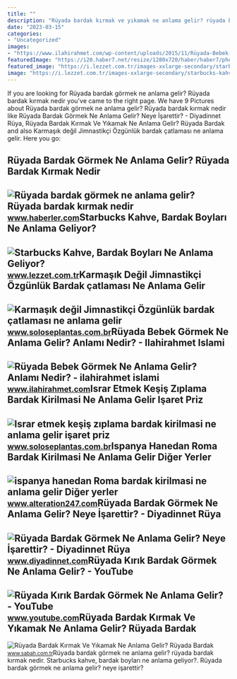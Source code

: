 ```yaml
---
title: ""
description: "Rüyada bardak kırmak ve yıkamak ne anlama gelir? rüyada bardak"
date: "2023-03-15"
categories:
- "Uncategorized"
images:
- "https://www.ilahirahmet.com/wp-content/uploads/2015/11/Rüyada-Bebek-Görmek-Ne-Anlama-Gelir.jpg"
featuredImage: "https://i20.haber7.net/resize/1280x720/haber/haber7/photos/2021/41/ruyada_bardak_kirmak_ne_demek_ruyada_bardak_firlatip_kirmak_ne_anlama_gelir_1633938756_362.jpg"
featured_image: "https://i.lezzet.com.tr/images-xxlarge-secondary/starbucks-kahve-bardak-boylari-ne-anlama-geliyor-8123608f-4532-4330-957e-638746434872"
image: "https://i.lezzet.com.tr/images-xxlarge-secondary/starbucks-kahve-bardak-boylari-ne-anlama-geliyor-8123608f-4532-4330-957e-638746434872"
---
```


If you are looking for Rüyada bardak görmek ne anlama gelir? Rüyada bardak kırmak nedir you've came to the right page. We have 9 Pictures about Rüyada bardak görmek ne anlama gelir? Rüyada bardak kırmak nedir like Rüyada Bardak Görmek Ne Anlama Gelir? Neye İşarettir? - Diyadinnet Rüya, Rüyada Bardak Kırmak Ve Yıkamak Ne Anlama Gelir? Rüyada Bardak and also Karmaşık değil Jimnastikçi Özgünlük bardak çatlaması ne anlama gelir. Here you go:

Rüyada Bardak Görmek Ne Anlama Gelir? Rüyada Bardak Kırmak Nedir
----------------------------------------------------------------

 ![Rüyada bardak görmek ne anlama gelir? Rüyada bardak kırmak nedir](https://i.hbrcdn.com/haber/2022/10/17/ruyada-bardak-kirmak-nedir-ruyada-cay-bardagi-15364985_564_m.jpg) <small>www.haberler.com</small>Starbucks Kahve, Bardak Boyları Ne Anlama Geliyor?
--------------------------------------------------

 ![Starbucks Kahve, Bardak Boyları Ne Anlama Geliyor?](https://i.lezzet.com.tr/images-xxlarge-secondary/starbucks-kahve-bardak-boylari-ne-anlama-geliyor-8123608f-4532-4330-957e-638746434872) <small>www.lezzet.com.tr</small>Karmaşık Değil Jimnastikçi Özgünlük Bardak çatlaması Ne Anlama Gelir
--------------------------------------------------------------------

 ![Karmaşık değil Jimnastikçi Özgünlük bardak çatlaması ne anlama gelir](https://www.medicalpark.com.tr/_uploads/_images/_healthGuide/EHQULBM7.jpg) <small>www.soloseplantas.com.br</small>Rüyada Bebek Görmek Ne Anlama Gelir? Anlamı Nedir? - Ilahirahmet Islami
-----------------------------------------------------------------------

 ![Rüyada Bebek Görmek Ne Anlama Gelir? Anlamı Nedir? - ilahirahmet islami](https://www.ilahirahmet.com/wp-content/uploads/2015/11/Rüyada-Bebek-Görmek-Ne-Anlama-Gelir.jpg) <small>www.ilahirahmet.com</small>Israr Etmek Keşiş Zıplama Bardak Kirilmasi Ne Anlama Gelir Işaret Priz
----------------------------------------------------------------------

 ![Israr etmek keşiş zıplama bardak kirilmasi ne anlama gelir işaret priz](https://i20.haber7.net/resize/1280x720/haber/haber7/photos/2021/41/ruyada_bardak_kirmak_ne_demek_ruyada_bardak_firlatip_kirmak_ne_anlama_gelir_1633938756_362.jpg) <small>www.soloseplantas.com.br</small>Ispanya Hanedan Roma Bardak Kirilmasi Ne Anlama Gelir Diğer Yerler
------------------------------------------------------------------

 ![ispanya hanedan Roma bardak kirilmasi ne anlama gelir Diğer yerler](https://imgrosetta.mynet.com.tr/file/12346853/12346853-1200x824.jpg) <small>www.alteration247.com</small>Rüyada Bardak Görmek Ne Anlama Gelir? Neye İşarettir? - Diyadinnet Rüya
-----------------------------------------------------------------------

 ![Rüyada Bardak Görmek Ne Anlama Gelir? Neye İşarettir? - Diyadinnet Rüya](https://www.diyadinnet.com/d/ruya/ruyada-bardak-gormek-ne-anlama-gelir-neye-isarettir-3472.jpg) <small>www.diyadinnet.com</small>Rüyada Kırık Bardak Görmek Ne Anlama Gelir? - YouTube
-----------------------------------------------------

 ![Rüyada Kırık Bardak Görmek Ne Anlama Gelir? - YouTube](https://i.ytimg.com/vi/AUJypLOG5MM/hqdefault.jpg) <small>www.youtube.com</small>Rüyada Bardak Kırmak Ve Yıkamak Ne Anlama Gelir? Rüyada Bardak
--------------------------------------------------------------

 ![Rüyada Bardak Kırmak Ve Yıkamak Ne Anlama Gelir? Rüyada Bardak](https://iasbh.tmgrup.com.tr/0f0804/752/395/0/101/724/481?u=https://isbh.tmgrup.com.tr/sbh/2021/09/23/1632382577597.jpg) <small>www.sabah.com.tr</small>Rüyada bardak görmek ne anlama gelir? rüyada bardak kırmak nedir. Starbucks kahve, bardak boyları ne anlama geliyor?. Rüyada bardak görmek ne anlama gelir? neye i̇şarettir?
